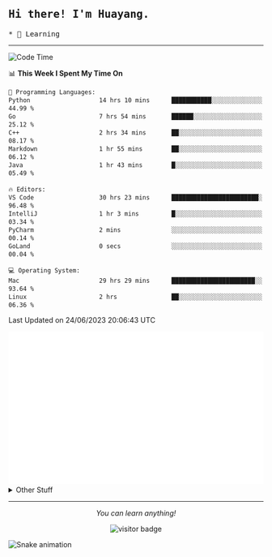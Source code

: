 <h2>
    <samp>Hi there! I'm Huayang.</samp>
</h2>
<p>
    <samp>
        * 🧐 Learning
    </samp>
</p>

<hr>

<!--START_SECTION:waka-->
![Code Time](http://img.shields.io/badge/Code%20Time-999%20hrs%2038%20mins-blue)

📊 **This Week I Spent My Time On** 

```text
💬 Programming Languages: 
Python                   14 hrs 10 mins      ███████████░░░░░░░░░░░░░░   44.99 % 
Go                       7 hrs 54 mins       ██████░░░░░░░░░░░░░░░░░░░   25.12 % 
C++                      2 hrs 34 mins       ██░░░░░░░░░░░░░░░░░░░░░░░   08.17 % 
Markdown                 1 hr 55 mins        ██░░░░░░░░░░░░░░░░░░░░░░░   06.12 % 
Java                     1 hr 43 mins        █░░░░░░░░░░░░░░░░░░░░░░░░   05.49 % 

🔥 Editors: 
VS Code                  30 hrs 23 mins      ████████████████████████░   96.48 % 
IntelliJ                 1 hr 3 mins         █░░░░░░░░░░░░░░░░░░░░░░░░   03.34 % 
PyCharm                  2 mins              ░░░░░░░░░░░░░░░░░░░░░░░░░   00.14 % 
GoLand                   0 secs              ░░░░░░░░░░░░░░░░░░░░░░░░░   00.04 % 

💻 Operating System: 
Mac                      29 hrs 29 mins      ███████████████████████░░   93.64 % 
Linux                    2 hrs               ██░░░░░░░░░░░░░░░░░░░░░░░   06.36 % 
```


 Last Updated on 24/06/2023 20:06:43 UTC
<!--END_SECTION:waka-->

<picture>
    <img src="/github-metrics.svg" alt="github metrics" style='visibility:visible'>
</picture>

<details>
  <summary>Other Stuff</summary>
  <br />
<!--   
  <p align="left">
    <img height="180em" src="https://github-readme-streak-stats.herokuapp.com/?user=GuillaumeFalourd" />
    
  </p> -->

  * 🏆 Some GitHub statistical reports:
  
  <img width="100%" src="https://github-profile-trophy.vercel.app/?username=xmchxup&column=7">
  <p align="left">  
    <img height="180em" src="https://github-readme-stats.vercel.app/api?username=xmchxup&hide_border=true&show_icons=true&include_all_commits=true&bg_color=0,EC6C6C,FFD479,FFFC79,73FA79&theme=graywhite&locale=en" />
    <img height="180em" src="https://github-readme-stats.vercel.app/api/top-langs/?username=xmchxup&hide=css,scss,html&langs_count=8&hide_border=true&layout=compact&bg_color=0,73FA79,73FDFF,D783FF&theme=graywhite&locale=en" />
  </p>
  
  <img width="100%" src="https://github-profile-summary-cards.vercel.app/api/cards/profile-details?username=xmchxup&theme=github" />
 
</a>
</details>
<hr>
<p align="center">
    <i>You can learn anything!</i>
    <p align="center">
        <img src="https://visitor-badge.laobi.icu/badge?page_id=xmchxup" alt="visitor badge"/>       
    </p>
</p>

![Snake animation](https://github.com/XmchxUp/XmchxUp/blob/output/github-contribution-grid-snake.gif)


